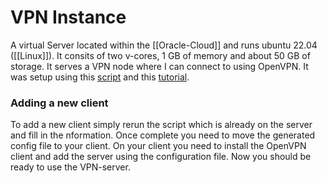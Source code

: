# VPN Instance
A virtual Server located within the [[Oracle-Cloud]] and runs ubuntu 22.04 ([[Linux]]). It consits of two v-cores, 1 GB of memory and about 50 GB of storage.
It serves a VPN node where I can connect to using OpenVPN.
It was setup using this [script](https://github.com/Nyr/openvpn-install) and this [tutorial](https://notthebe.ee/blog/creating-your-own-vpn/).

### Adding a new client
To add a new client simply rerun the script which is already on the server and fill in the nformation. Once complete you need to move the generated config file to your client.
On your client you need to install the OpenVPN client and add the server using the configuration file.
Now you should be ready to use the VPN-server.
